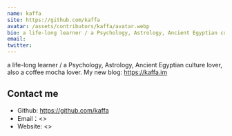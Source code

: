 ```yaml
---
name: kaffa
site: https://github.com/kaffa
avatar: /assets/contributors/kaffa/avatar.webp
bio: a life-long learner / a Psychology, Astrology, Ancient Egyptian culture lover, also a coffee mocha lover.
email:
twitter:
---
```


a life-long learner / a Psychology, Astrology, Ancient Egyptian culture lover, also a coffee mocha lover. My new blog: <https://kaffa.im>

## Contact me

- Github: <https://github.com/kaffa>
- Email：<>
- Website: <>
